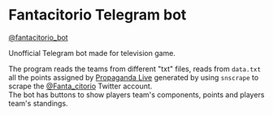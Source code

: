 # Fantacitorio Telegram bot

[@fantacitorio_bot](https://t.me/fantacitorio_bot)

Unofficial Telegram bot made for television game.

The program reads the teams from different "txt" files, reads from `data.txt` all the points assigned by [Propaganda Live](https://www.la7.it/propagandalive/video/fantacitorio-16-02-2022-423442) generated by using `snscrape` to scrape the [@Fanta_citorio](https://twitter.com/Fanta_citorio) Twitter account.  
The bot has buttons to show players team's components, points and players team's standings.
